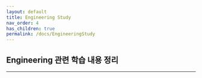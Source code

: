 ```yaml
---
layout: default
title: Engineering Study
nav_order: 4
has_children: true
permalink: /docs/EngineeringStudy
---
```


## Engineering 관련 학습 내용 정리

---
